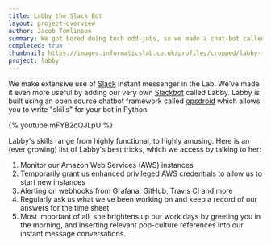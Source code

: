 ```yaml
---
title: Labby the Slack Bot
layout: project-overview
author: Jacob Tomlinson
summary: We got bored doing tech odd-jobs, so we made a chat-bot called Labby instead
completed: true
thumbnail: https://images.informaticslab.co.uk/profiles/cropped/labby-the-rat.jpg
project: labby
---
```


We make extensive use of [Slack](https://slack.com/) instant messenger in the Lab. We've made it even more useful by adding our very own [Slackbot](https://api.slack.com/bot-users) called Labby. Labby is built using an open source chatbot framework called [opsdroid](https://opsdroid.github.io/) which allows you to write "skills" for your bot in Python.

{% youtube mFYB2qQJLpU %}

Labby's skills range from highly functional, to highly amusing. Here is an (ever growing) list of Labby's best tricks, which we access by talking to her:

1. Monitor our Amazon Web Services (AWS) instances
1. Temporarily grant us enhanced privileged AWS credentials to allow us to start new instances
1. Alerting on webhooks from Grafana, GitHub, Travis CI and more
1. Regularly ask us what we've been working on and keep a record of our answers for the time sheet
1. Most important of all, she brightens up our work days by greeting you in the morning, and inserting relevant pop-culture references into our instant message conversations.


